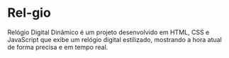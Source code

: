# Rel-gio
Relógio Digital Dinâmico é um projeto desenvolvido em HTML, CSS e JavaScript que exibe um relógio digital estilizado, mostrando a hora atual de forma precisa e em tempo real.
